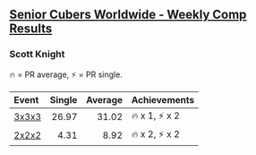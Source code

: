 <style>table {white-space: nowrap;}</style>

## [Senior Cubers Worldwide - Weekly Comp Results](/scw-comp/results/)
### Scott Knight

<span style="white-space: nowrap;">🔥 = PR average</span>, <span style="white-space: nowrap;">⚡ = PR single</span>.

| Event | Single | Average | Achievements|
| :-- | --: | --: | :-- |
| [3x3x3](333.md) | 26.97 | 31.02 | 🔥 x 1, ⚡ x 2 |
| [2x2x2](222.md) | 4.31 | 8.92 | 🔥 x 2, ⚡ x 2 |

<!-- Global site tag (gtag.js) - Google Analytics -->
<script async src="https://www.googletagmanager.com/gtag/js?id=UA-86348435-3"></script>
<script>window.dataLayer = window.dataLayer || []; function gtag() {dataLayer.push(arguments);} gtag('js', new Date()); gtag('config', 'UA-86348435-3');</script>
